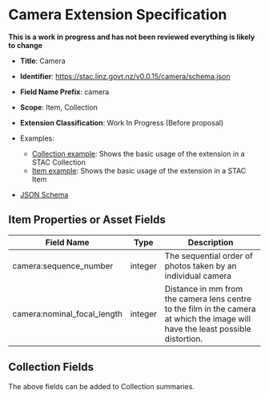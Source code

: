 # Camera Extension Specification

**This is a work in progress and has not been reviewed everything is likely to
change**

- **Title**: Camera
- **Identifier**:
  <https://stac.linz.govt.nz/v0.0.15/camera/schema.json>
- **Field Name Prefix**: camera
- **Scope**: Item, Collection
- **Extension Classification**: Work In Progress (Before proposal)

- Examples:
  - [Collection example](https://stac.linz.govt.nz/v0.0.15/camera/examples/collection.json): Shows the basic usage of the
    extension in a STAC Collection
  - [Item example](https://stac.linz.govt.nz/v0.0.15/camera/examples/item.json): Shows the basic usage of the extension
    in a STAC Item
- [JSON Schema](https://stac.linz.govt.nz/v0.0.15/camera/schema.json)

## Item Properties or Asset Fields

| Field Name                  | Type    | Description                                                                                                                      |
| --------------------------- | ------- | -------------------------------------------------------------------------------------------------------------------------------- |
| camera:sequence_number      | integer | The sequential order of photos taken by an individual camera                                                                     |
| camera:nominal_focal_length | integer | Distance in mm from the camera lens centre to the film in the camera at which the image will have the least possible distortion. |

## Collection Fields

The above fields can be added to Collection summaries.
